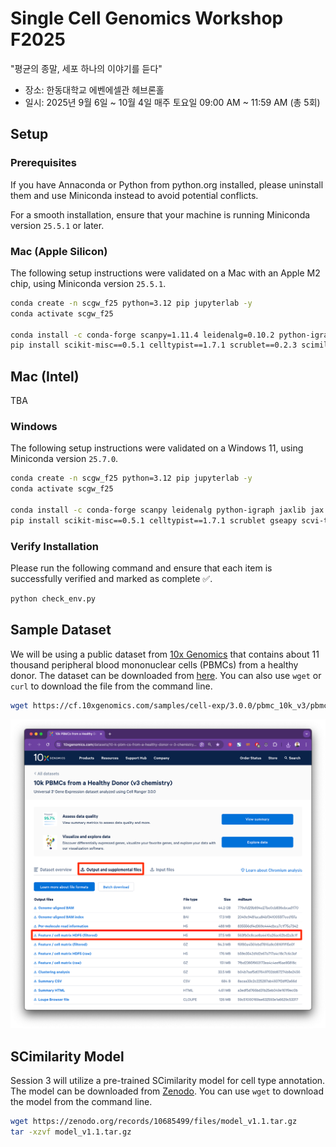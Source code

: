 # Single Cell Genomics Workshop F2025

"평균의 종말, 세포 하나의 이야기를 듣다"

- 장소: 한동대학교 에벤에셀관 헤브론홀
- 일시: 2025년 9월 6일 ~ 10월 4일 매주 토요일 09:00 AM ~ 11:59 AM (총 5회)

## Setup

### Prerequisites

If you have Annaconda or Python from python.org installed, please uninstall them and use Miniconda instead to avoid potential conflicts.

For a smooth installation, ensure that your machine is running Miniconda version `25.5.1` or later.

### Mac (Apple Silicon)

The following setup instructions were validated on a Mac with an Apple M2 chip, using Miniconda version `25.5.1`.

```bash
conda create -n scgw_f25 python=3.12 pip jupyterlab -y
conda activate scgw_f25

conda install -c conda-forge scanpy=1.11.4 leidenalg=0.10.2 python-igraph=0.11.9 jaxlib=0.5.3 jax=0.5.3 conda-forge::scvi-tools=1.3.3 bioconda::gseapy=1.1.9 conda-forge::hnswlib=0.8.0 conda-forge::python-annoy=1.17.3
pip install scikit-misc==0.5.1 celltypist==1.7.1 scrublet==0.2.3 scimilarity==0.4.1 Cython==3.1.3
```

## Mac (Intel)

TBA

### Windows

The following setup instructions were validated on a Windows 11, using Miniconda version `25.7.0`.

```bash
conda create -n scgw_f25 python=3.12 pip jupyterlab -y
conda activate scgw_f25

conda install -c conda-forge scanpy leidenalg python-igraph jaxlib jax conda-forge::hnswlib conda-forge::python-annoy
pip install scikit-misc==0.5.1 celltypist==1.7.1 scrublet gseapy scvi-tools scimilarity Cython
```

### Verify Installation

Please run the following command and ensure that each item is successfully verified and marked as complete ✅.

```bash
python check_env.py
```

## Sample Dataset

We will be using a public dataset from [10x Genomics](https://www.10xgenomics.com/datasets/10-k-pbm-cs-from-a-healthy-donor-v-3-chemistry-3-standard-3-0-0) that contains about 11 thousand peripheral blood mononuclear cells (PBMCs) from a healthy donor. The dataset can be downloaded from [here](https://cf.10xgenomics.com/samples/cell-exp/3.0.0/pbmc_10k_v3/pbmc_10k_v3_filtered_feature_bc_matrix.h5). You can also use `wget` or `curl` to download the file from the command line.

```bash
wget https://cf.10xgenomics.com/samples/cell-exp/3.0.0/pbmc_10k_v3/pbmc_10k_v3_filtered_feature_bc_matrix.h5
```

![Download](./img/pbmc_10k_v3_filtered_feature_bc_matrix.png)

## SCimilarity Model

Session 3 will utilize a pre-trained SCimilarity model for cell type annotation. The model can be downloaded from [Zenodo](https://zenodo.org/records/10685499). You can use `wget` to download the model from the command line.

```bash
wget https://zenodo.org/records/10685499/files/model_v1.1.tar.gz
tar -xzvf model_v1.1.tar.gz
```
